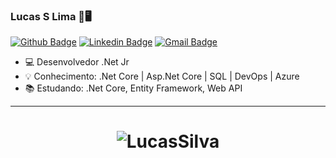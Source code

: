 ### Lucas S Lima 🐧🖥
[![Github Badge](https://img.shields.io/badge/-lucassilva996-000?style=flat-square&logo=Github&logoColor=white&link=https://github.com/lucassilva996)](https://github.com/lucassilva996)
[![Linkedin Badge](https://img.shields.io/badge/-lucassilva996-blue?style=flat-square&logo=Linkedin&logoColor=white&link=https://www.linkedin.com/in/lucassilva996/)](https://www.linkedin.com/in/lucassilva996//)
[![Gmail Badge](https://img.shields.io/badge/-lucasdevprojectroyals.ls@gmail.com-c14438?style=flat-square&logo=Gmail&logoColor=white&link=mailto:lucasdevprojectroyals.ls@gmail.com)](mailto:lucasdevprojectroyals.ls@gmail.com)

-  💻 Desenvolvedor .Net Jr
-  💡 Conhecimento: .Net Core | Asp.Net Core | SQL | DevOps | Azure
-  :books: Estudando: .Net Core, Entity Framework, Web API


<hr>
<h1 align="center">
<img alt="LucasSilva" src="https://github-readme-stats.codestackr.vercel.app/api?username=lucassilva996&show_icons=true&hide_border=true&" />
</h1>
